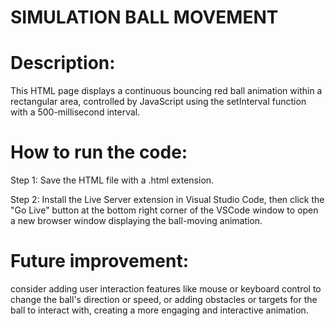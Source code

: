 # SIMULATION BALL MOVEMENT

# Description:

This HTML page displays a continuous bouncing red ball animation within a rectangular area, controlled by JavaScript using the setInterval function with a 500-millisecond interval.

# How to run the code:

Step 1: Save the HTML file with a .html extension.

Step 2: Install the Live Server extension in Visual Studio Code, then click the "Go Live" button at the bottom right corner of the VSCode window to open a new browser window displaying the ball-moving animation.

# Future improvement:

consider adding user interaction features like mouse or keyboard control to change the ball's direction or speed, or adding obstacles or targets for the ball to interact with, creating a more engaging and interactive animation.
